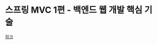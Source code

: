 # 스프링 MVC 1편 - 백엔드 웹 개발 핵심 기술

[링크](https://www.inflearn.com/course/%EC%8A%A4%ED%94%84%EB%A7%81-mvc-1/dashboard)
